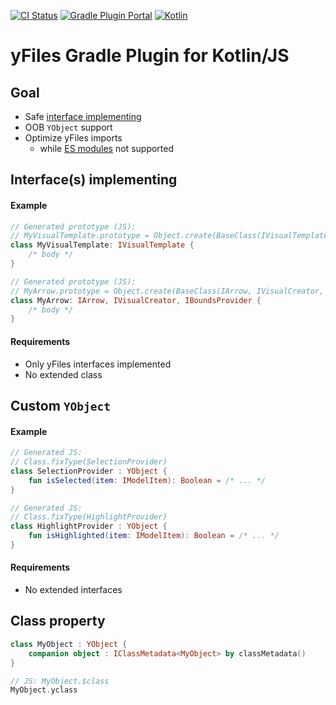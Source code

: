 [![CI Status](https://github.com/turansky/yfiles-kotlin/workflows/gradle%20plugin/badge.svg)](https://github.com/turansky/yfiles-kotlin/actions)
[![Gradle Plugin Portal](https://img.shields.io/maven-metadata/v/https/plugins.gradle.org/m2/com/github/turansky/yfiles/com.github.turansky.yfiles.gradle.plugin/maven-metadata.xml.svg?label=plugin&logo=gradle)](https://plugins.gradle.org/plugin/com.github.turansky.yfiles)
[![Kotlin](https://img.shields.io/badge/kotlin-1.7.0-blue.svg?logo=kotlin)](http://kotlinlang.org)

# yFiles Gradle Plugin for Kotlin/JS

## Goal
- Safe [interface implementing](http://docs.yworks.com/yfileshtml/#/dguide/framework_basic_interfaces#framework_implementing_interfaces)
- OOB `YObject` support
- Optimize yFiles imports
  - while [ES modules](https://youtrack.jetbrains.com/issue/KT-8373) not supported

## Interface(s) implementing

#### Example
```Kotlin
// Generated prototype (JS): 
// MyVisualTemplate.prototype = Object.create(BaseClass(IVisualTemplate).prototype) 
class MyVisualTemplate: IVisualTemplate {
    /* body */
}

// Generated prototype (JS): 
// MyArrow.prototype = Object.create(BaseClass(IArrow, IVisualCreator, IBoundsProvider).prototype)
class MyArrow: IArrow, IVisualCreator, IBoundsProvider {
    /* body */
}
```

#### Requirements
- Only yFiles interfaces implemented
- No extended class

## Custom `YObject`

#### Example
```Kotlin
// Generated JS: 
// Class.fixType(SelectionProvider) 
class SelectionProvider : YObject {
    fun isSelected(item: IModelItem): Boolean = /* ... */
}

// Generated JS: 
// Class.fixType(HighlightProvider)
class HighlightProvider : YObject {
    fun isHighlighted(item: IModelItem): Boolean = /* ... */
}
```

#### Requirements
- No extended interfaces

## Class property
```Kotlin
class MyObject : YObject {
    companion object : IClassMetadata<MyObject> by classMetadata()
}

// JS: MyObject.$class
MyObject.yclass
```
